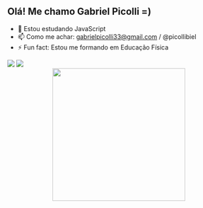 ## Olá! Me chamo Gabriel Picolli =)


- 🌱 Estou estudando JavaScript
- 📫 Como me achar: gabrielpicolli33@gmail.com / @picollibiel
- ⚡ Fun fact: Estou me formando em Educação Física

</div>
<a href="https://instagram.com/picollibiel" target="_blank"><img src="https://img.shields.io/badge/-Instagram-%23E4405F?style=for-the-badge&logo=instagram&logoColor=white" target="_blank"></a>
    <a href = "mailto:gabrielpicolli33@gmail.com"><img src="https://img.shields.io/badge/-Gmail-%23333?style=for-the-badge&logo=gmail&logoColor=white" target="_blank"></a>
    
</span>
    
<div align="center">
<img src="![Digimon_Agumon_e_protagonista](https://user-images.githubusercontent.com/105945792/169675731-f8c8cf42-e2c0-4c35-9334-3aa89156214a.jpg)" width="300px" />
</div>
